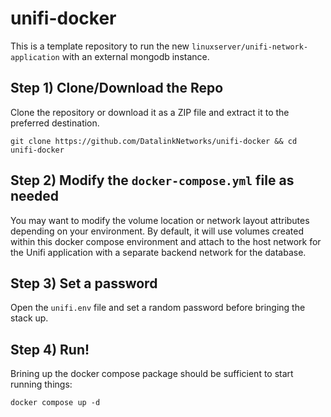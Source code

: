 # unifi-docker

This is a template repository to run the new `linuxserver/unifi-network-application` with an external mongodb instance.


## Step 1) Clone/Download the Repo
Clone the repository or download it as a ZIP file and extract it to the preferred destination.

    git clone https://github.com/DatalinkNetworks/unifi-docker && cd unifi-docker


## Step 2) Modify the `docker-compose.yml` file as needed
You may want to modify the volume location or network layout attributes depending on your environment. By default, it will use volumes created within this docker compose environment and attach to the host network for the Unifi application with a separate backend network for the database.


## Step 3) Set a password

Open the `unifi.env` file and set a random password before bringing the stack up.

## Step 4) Run!

Brining up the docker compose package should be sufficient to start running things:

    docker compose up -d
